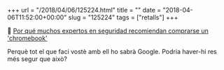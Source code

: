+++
url = "/2018/04/06/125224.html"
title = ""
date = "2018-04-06T11:52:00+00:00"
slug = "125224"
tags = ["retalls"]
+++

📎 [Por qué muchos expertos en seguridad recomiendan comprarse un 'chromebook'](https://www.eldiario.es/hojaderouter/seguridad/expertos-seguridad-recomiendan-comprarse-chromebook_0_757674538.html)

Perquè tot el que faci vostè amb ell ho sabrà Google. Podria haver-hi res més segur que això?
